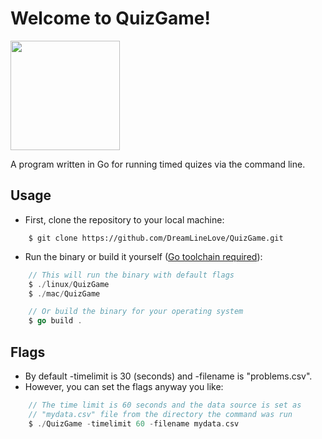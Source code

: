 # Welcome to QuizGame!

<img src="https://cdn.worldvectorlogo.com/logos/gopher.svg" width="175px" />

A program written in Go for running timed quizes via the command line.

## Usage

- First, clone the repository to your local machine:

```
    $ git clone https://github.com/DreamLineLove/QuizGame.git
```

- Run the binary or build it yourself (<a href="https://go.dev/learn/" target="_blank">Go toolchain required</a>):

```go
    // This will run the binary with default flags
    $ ./linux/QuizGame
    $ ./mac/QuizGame

    // Or build the binary for your operating system
    $ go build .
```

## Flags
- By default -timelimit is 30 (seconds) and -filename is "problems.csv".
- However, you can set the flags anyway you like:
```go
    // The time limit is 60 seconds and the data source is set as
    // "mydata.csv" file from the directory the command was run
    $ ./QuizGame -timelimit 60 -filename mydata.csv
```
